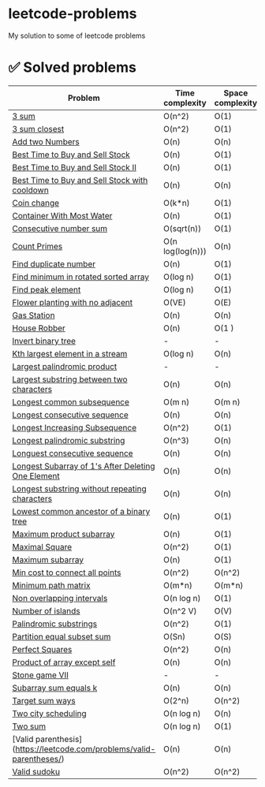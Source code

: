 # leetcode-problems
My solution to some of leetcode problems

# :white_check_mark: Solved problems

| Problem  | Time complexity | Space complexity | 
| - | - | - |
| [3 sum](https://leetcode.com/problems/3sum/) | O(n^2) | O(1) |
| [3 sum closest](https://leetcode.com/problems/3sum-closest/) | O(n^2) | O(1) |
| [Add two Numbers](https://leetcode.com/problems/add-two-numbers/description/) | O(n) | O(n) |
| [Best Time to Buy and Sell Stock](https://leetcode.com/problems/best-time-to-buy-and-sell-stock) | O(n) | O(1) |
| [Best Time to Buy and Sell Stock II ](https://leetcode.com/problems/best-time-to-buy-and-sell-stock-ii/) | O(n) | O(1) |
| [Best Time to Buy and Sell Stock with cooldown ](https://leetcode.com/problems/best-time-to-buy-and-sell-stock-with-cooldown/) | O(n) | O(n) |
| [Coin change](https://leetcode.com/problems/coin-change/) | O(k*n) | O(1) |
| [Container With Most Water](https://leetcode.com/problems/container-with-most-water/) | O(n) | O(1) |
| [Consecutive number sum](https://leetcode.com/problems/consecutive-numbers-sum/) | O(sqrt(n)) | O(1) |
| [Count Primes](https://leetcode.com/problems/count-primes/) | O(n log(log(n))) | O(n) |
| [Find duplicate number](https://leetcode.com/problems/find-the-duplicate-number) | O(n) | O(1) |
| [Find minimum in rotated sorted array](https://leetcode.com/problems/find-minimum-in-rotated-sorted-array) | O(log n) | O(1) |
| [Find peak element](https://leetcode.com/problems/find-peak-element/) | O(log n) | O(1) |
| [Flower planting with no adjacent](https://leetcode.com/problems/flower-planting-with-no-adjacent/) | O(VE) | O(E) |
| [Gas Station](https://leetcode.com/problems/gas-station/) | O(n) | O(n) |
| [House Robber](https://leetcode.com/problems/house-robber/)| O(n) | O(1 )|
| [Invert binary tree](https://leetcode.com/problems/invert-binary-tree) | - | - |
| [Kth largest element in a stream](https://leetcode.com/problems/kth-largest-element-in-a-stream/) | O(log n) | O(n) |
| [Largest palindromic product](https://leetcode.com/problems/largest-palindrome-product/solutions/3281253/479-solution-with-step-by-step-explanation/) | - | - |
| [Largest substring between two characters](https://leetcode.com/problems/largest-substring-between-two-equal-characters/description/) | O(n) | O(n) |
| [Longest common subsequence](https://leetcode.com/problems/longest-common-subsequence/) | O(m n) | O(m n)
| [Longest consecutive sequence](https://leetcode.com/problems/longest-consecutive-sequence) | O(n) | O(n) |
| [Longest Increasing Subsequence](https://leetcode.com/problems/longest-increasing-subsequence) | O(n^2) | O(1) |
| [Longest palindromic substring](https://leetcode.com/problems/longest-palindromic-substring/editorial/) | O(n^3) | O(n) |
| [Longuest consecutive sequence](https://leetcode.com/problems/longest-consecutive-sequence) | O(n) | O(n) |
| [Longest Subarray of 1's After Deleting One Element](https://leetcode.com/problems/longest-subarray-of-1s-after-deleting-one-element) | O(n) | O(n) |
| [Longest substring without repeating characters](https://leetcode.com/problems/longest-substring-without-repeating-characters/) | O(n) | O(n) |
| [Lowest common ancestor of a binary tree](https://leetcode.com/problems/lowest-common-ancestor-of-a-binary-search-tree/)| O(n) | O(1)|
| [Maximum product subarray](https://leetcode.com/problems/maximum-product-subarray/) | O(n) | O(1)|
| [Maximal Square](https://leetcode.com/problems/maximal-square/) | O(n^2) | O(1) |
| [Maximum subarray](https://leetcode.com/problems/maximum-subarray) | O(n) | O(1) |
| [Min cost to connect all points](https://leetcode.com/problems/min-cost-to-connect-all-points/) |O(n^2) | O(n^2) |
| [Minimum path matrix](https://leetcode.com/problems/minimum-path-sum/) | O(m*n) | O(m*n) |
| [Non overlapping intervals](https://leetcode.com/problems/non-overlapping-intervals/) | O(n log n) | O(1) |
| [Number of islands](https://leetcode.com/problems/number-of-islands/) | O(n^2 V) | O(V) |
| [Palindromic substrings](https://leetcode.com/problems/palindromic-substrings/) | O(n^2) | O(1) |
| [Partition equal subset sum](https://leetcode.com/problems/partition-equal-subset-sum/) | O(Sn) | O(S) |
| [Perfect Squares](https://leetcode.com/problems/min-cost-to-connect-all-points/description/) | O(n^2) | O(n) |
| [Product of array except self](https://leetcode.com/problems/product-of-array-except-self) | O(n) | O(n) |
| [Stone game VII](https://leetcode.com/problems/stone-game-vii/)| - | - |
| [Subarray sum equals k](https://leetcode.com/problems/subarray-sum-equals-k/) | O(n) | O(n) |
| [Target sum ways](https://leetcode.com/problems/target-sum/) | O(2^n) | O(n^2) |
| [Two city scheduling](https://leetcode.com/problems/two-city-scheduling) | O(n log n) | O(n) |
| [Two sum](https://leetcode.com/problems/two-sum) | O(n log n) | O(1) |
| [Valid parenthesis] (https://leetcode.com/problems/valid-parentheses/) | O(n) | O(n) |
| [Valid sudoku](https://leetcode.com/problems/valid-sudoku) | O(n^2) | O(n^2) |
